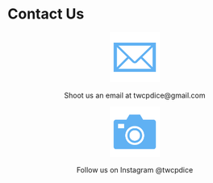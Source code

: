 # Contact Us

<p align="center">
  <img src="https://raw.githubusercontent.com/thediceinitiative/thediceinitiative.github.io/d6f702b54e0fa615df0dff0bb43b84b97a83aa43/mail.svg" alt="email" width="100" height="100"/>
</p>

<center>Shoot us an email at twcpdice@gmail.com

</center>


<p align="center">
  <img src="https://raw.githubusercontent.com/thediceinitiative/thediceinitiative.github.io/d6f702b54e0fa615df0dff0bb43b84b97a83aa43/insta.svg" alt="instagram" width="100" height="100"/>
</p>

<center>Follow us on Instagram @twcpdice</center>
